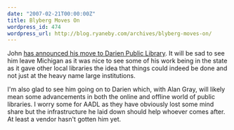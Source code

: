 ```yaml
---
date: "2007-02-21T00:00:00Z"
title: Blyberg Moves On
wordpress_id: 474
wordpress_url: http://blog.ryaneby.com/archives/blyberg-moves-on/
---
```

John <a href="http://www.blyberg.net/2007/02/20/moving-on/">has announced his move to Darien Public Library</a>. It will be sad to see him leave Michigan as it was nice to see some of his work being in the state as it gave other local libraries the idea that things could indeed be done and not just at the heavy name large institutions.

I'm also glad to see him going on to Darien which, with Alan Gray, will likely mean some advancements in both the online and offline world of public libraries. I worry some for AADL as they have obviously lost some mind share but the infrastructure he laid down should help whoever comes after. At least a vendor hasn't gotten him yet.
